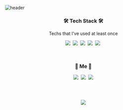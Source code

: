 ![header](https://capsule-render.vercel.app/api?type=soft&color=auto&height=150&section=header&text=HaewoongJung&fontSize=70&animation=twinkling)

<h3 align="center">🛠 Tech Stack 🛠</h3>

<p align="center"> Techs that I've used at least once </p>

<p align="center">
  <img src="https://img.shields.io/badge/Python-3766AB?style=flat-square&logo=Python&logoColor=white"/></a>&nbsp 
  <img src="https://img.shields.io/badge/C++-00599C?style=flat-square&logo=C%2B%2B&logoColor=white"/></a>&nbsp 
  <img src="https://img.shields.io/badge/C-A8B9CC?style=flat-square&logo=C&logoColor=white"/></a>&nbsp 
  <img src="https://img.shields.io/badge/R-276DC3?style=flat-square&logo=R&logoColor=white"/></a>&nbsp 
  <img src="https://img.shields.io/badge/Arduino-C8B9CC?style=flat-square&logo=arduino&logoColor=white"/></a>&nbsp 

</p>

<br>
<h3 align="center"> 🐥 Me 🐥 </h3>
<p align="center">
  <a href="https://blog.naver.com/mbmb7777"><img src="https://img.shields.io/badge/Blog-11B48A?style=flat-square&logo=Naver&logoColor=white&link=https://blog.naver.com/mbmb7777"/></a>&nbsp
  <a href="https://www.instagram.com/wo3ong/"><img src="https://img.shields.io/badge/Instagram-E4405F?style=flat-square&logo=Instagram&logoColor=white&link=https://www.instagram.com/wo3ong/"/></a>&nbsp
  <a href="www.linkedin.com/in/haewoong"><img src="https://img.shields.io/badge/LinkedIn-d14836?style=flat-square&logo=LinkedIn&logoColor=white&link=www.linkedin.com/in/haewoong"/></a>
</p>
<br>

<br>
<p align="center">
  <a href="https://hits.seeyoufarm.com"><img src="https://hits.seeyoufarm.com/api/count/incr/badge.svg?url=https%3A%2F%2Fgithub.com%2Fmbmb7777&count_bg=%23ED6DA3&title_bg=%2386757E&icon=github.svg&icon_color=%23E1DEDE&title=hits&edge_flat=false"/></a>
</p>
